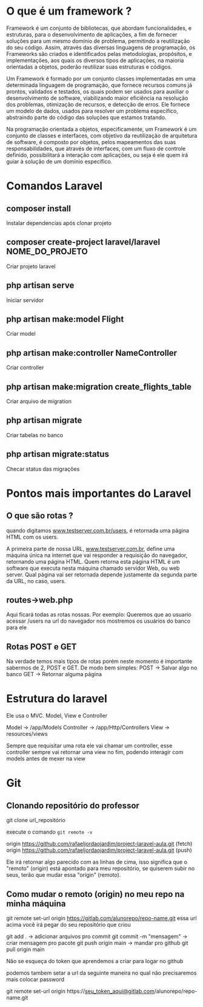 
# O que é um framework ?

Framework é um conjunto de bibliotecas, que abordam funcionalidades, e estruturas, para o desenvolvimento de aplicações, a fim de fornecer soluções para um mesmo domínio de problema, permitindo a reutilização do seu código. Assim, através das diversas linguagens de programação, os Frameworks são criados e identificados pelas metodologias, propósitos, e implementações, aos quais os diversos tipos de aplicações, na maioria orientadas a objetos, poderão reutilizar suas estruturas e códigos.

Um Framework é formado por um conjunto classes implementadas em uma determinada linguagem de programação, que fornece recursos comuns já prontos, validados e testados, os quais podem ser usados para auxiliar o desenvolvimento de software, viabilizando maior eficiência na resolução dos problemas, otimização de recursos, e detecção de erros. Ele fornece um modelo de dados, usados para resolver um problema específico, abstraindo parte do código das soluções que estamos tratando.

Na programação orientada a objetos, especificamente, um Framework é um conjunto de classes e interfaces, com objetivo da reutilização de arquitetura de software, é composto por objetos, pelos mapeamentos das suas responsabilidades, que através de interfaces, com um fluxo de controle definido, possibilitará a interação com aplicações, ou seja é ele quem irá guiar à solução de um domínio específico.

# Comandos Laravel

## composer install
  Instalar dependencias após clonar projeto
## composer create-project laravel/laravel NOME_DO_PROJETO
  Criar projeto laravel
##  php artisan serve
  Iniciar servidor 
## php artisan make:model Flight
  Criar model
##  php artisan make:controller NameController
  Criar controller
##  php artisan make:migration create_flights_table
  Criar arquivo de migration
## php artisan migrate
  Criar tabelas no banco
## php artisan migrate:status
  Checar status das migrações


# Pontos mais importantes do Laravel

## O que são rotas ?
quando digitamos www.testserver.com.br/users, é retornada uma página HTML com os users.

A primeira parte de nossa URL, www.testserver.com.br, define uma máquina única na internet que vai responder a requisição do navegador, retornando uma página HTML. Quem retorna esta página HTML é um software que executa nesta máquina chamado servidor Web, ou web server. Qual página vai ser retornada depende justamente da segunda parte da URL, no caso, users.
## routes->web.php
Aqui ficará todas as rotas nossas. Por exemplo:
Queremos que ao usuario acessar /users na url do navegador nos mostremos 
os usuários do banco para ele

## Rotas POST e GET
Na verdade temos mais tipos de rotas porém neste momento é importante sabermos de 2, POST e GET. De modo bem simples:
POST -> Salvar algo no banco
GET  -> Retornar alguma página

# Estrutura do laravel
Ele usa o MVC. Model, View e Controller

Model -> /app/Models
Controller -> /app/Http/Controllers
View ->  resources/views

Sempre que requisitar uma rota ele vai chamar um controller, esse controller sempre vai retornar uma view no fim, podendo interagir com models antes de mexer na view


# Git 

## Clonando repositório do professor
git clone url_repositório

execute o comando ```git remote -v```

origin  https://github.com/rafaeljordaojardim/project-laravel-aula.git (fetch)
origin  https://github.com/rafaeljordaojardim/project-laravel-aula.git (push)

Ele irá retornar algo parecido com as linhas de cima, isso significa que o "remoto" (origin) está apontado para meu repositório, se quiserem subir no seus, terão que mudar essa "origin" (remoto).

## Como mudar o remoto (origin) no meu repo na minha máquina

git remote set-url origin https://gitlab.com/alunorepo/repo-name.git
essa url acima você irá pegar do seu repositório que criou

git add . -> adicionar arquivos pro commit
git commit -m "mensagem" -> criar mensagem pro pacote 
git push origin main -> mandar pro github
git pull origin main

Não se esqueça do token que aprendemos a criar para logar no github

podemos tambem setar a url da seguinte maneira no qual não precisaremos mais colocar password

git remote set-url origin https://seu_token_aqui@gitlab.com/alunorepo/repo-name.git


